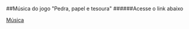 
##Música do jogo "Pedra, papel e tesoura" 
######Acesse o link abaixo

[Música](https://youtu.be/cg19mpl00tw)